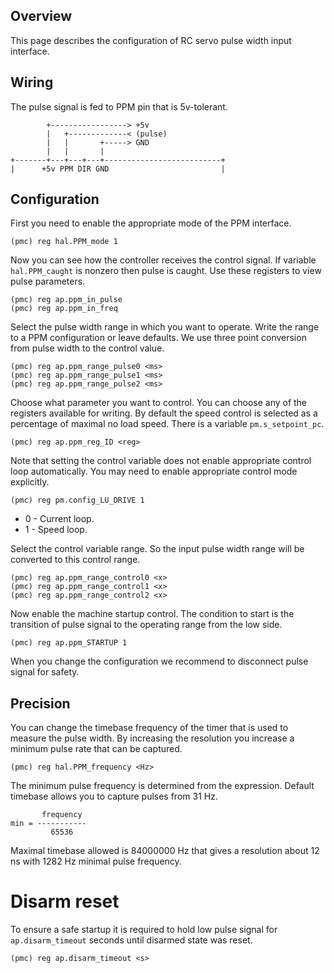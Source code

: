 ## Overview

This page describes the configuration of RC servo pulse width input interface.

## Wiring

The pulse signal is fed to PPM pin that is 5v-tolerant.

	        +-----------------> +5v
	        |   +-------------< (pulse)
	        |   |       +-----> GND
	        |   |       |
	+-------+---+---+---+--------------------------+
	|      +5v PPM DIR GND                         |

## Configuration

First you need to enable the appropriate mode of the PPM interface.

	(pmc) reg hal.PPM_mode 1

Now you can see how the controller receives the control signal. If variable
`hal.PPM_caught` is nonzero then pulse is caught. Use these registers to view
pulse parameters.

	(pmc) reg ap.ppm_in_pulse
	(pmc) reg ap.ppm_in_freq

Select the pulse width range in which you want to operate. Write the range to a
PPM configuration or leave defaults. We use three point conversion from pulse
width to the control value.

	(pmc) reg ap.ppm_range_pulse0 <ms>
	(pmc) reg ap.ppm_range_pulse1 <ms>
	(pmc) reg ap.ppm_range_pulse2 <ms>

Choose what parameter you want to control. You can choose any of the registers
available for writing. By default the speed control is selected as a percentage
of maximal no load speed. There is a variable `pm.s_setpoint_pc`.

	(pmc) reg ap.ppm_reg_ID <reg>

Note that setting the control variable does not enable appropriate control loop
automatically. You may need to enable appropriate control mode explicitly.

	(pmc) reg pm.config_LU_DRIVE 1

* 0 - Current loop.
* 1 - Speed loop.

Select the control variable range. So the input pulse width range will be
converted to this control range.

	(pmc) reg ap.ppm_range_control0 <x>
	(pmc) reg ap.ppm_range_control1 <x>
	(pmc) reg ap.ppm_range_control2 <x>

Now enable the machine startup control. The condition to start is the transition
of pulse signal to the operating range from the low side.

	(pmc) reg ap.ppm_STARTUP 1

When you change the configuration we recommend to disconnect pulse signal for
safety.

## Precision

You can change the timebase frequency of the timer that is used to measure the
pulse width. By increasing the resolution you increase a minimum pulse rate
that can be captured.

	(pmc) reg hal.PPM_frequency <Hz>

The minimum pulse frequency is determined from the expression. Default timebase
allows you to capture pulses from 31 Hz.

	       frequency
	min = -----------
	         65536

Maximal timebase allowed is 84000000 Hz that gives a resolution about 12 ns
with 1282 Hz minimal pulse frequency.

# Disarm reset

To ensure a safe startup it is required to hold low pulse signal for
`ap.disarm_timeout` seconds until disarmed state was reset.

	(pmc) reg ap.disarm_timeout <s>

